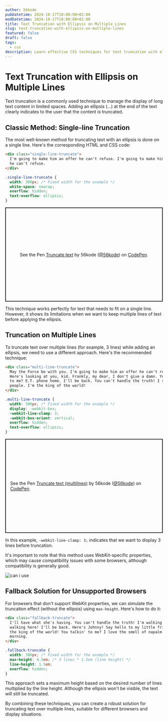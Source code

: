 ```yaml
---
author: 56kode
pubDatetime: 2024-10-17T18:00:00+02:00
modDatetime: 2024-10-17T18:00:00+02:00
title: Text Truncation with Ellipsis on Multiple Lines
slug: text-truncation-with-ellipsis-on-multiple-lines
featured: false
draft: false
tags:
  - css
description: Learn effective CSS techniques for text truncation with ellipsis, covering both single-line and multi-line methods. This guide explains how to implement classic text overflow, use WebKit's line-clamp for multiple lines, and create fallback solutions for cross-browser compatibility. Ideal for web developers aiming to improve content display and user experience in limited spaces.
---
```


# Text Truncation with Ellipsis on Multiple Lines

Text truncation is a commonly used technique to manage the display of long text content in limited spaces. Adding an ellipsis (...) at the end of the text clearly indicates to the user that the content is truncated.

## Classic Method: Single-line Truncation

The most well-known method for truncating text with an ellipsis is done on a single line. Here's the corresponding HTML and CSS code:

```html
<div class="single-line-truncate">
  I'm going to make him an offer he can't refuse. I'm going to make him an offer
  he can't refuse.
</div>
```

```css
.single-line-truncate {
  width: 300px; /* Fixed width for the example */
  white-space: nowrap;
  overflow: hidden;
  text-overflow: ellipsis;
}
```

<p class="codepen" data-height="300" data-default-tab="html,result" data-slug-hash="OJKgPVK" data-pen-title="Truncate text" data-user="56kode" style="height: 300px; box-sizing: border-box; display: flex; align-items: center; justify-content: center; border: 2px solid; margin: 1em 0; padding: 1em;">
  <span>See the Pen <a href="https://codepen.io/56kode/pen/OJKgPVK">
  Truncate text</a> by 56kode (<a href="https://codepen.io/56kode">@56kode</a>)
  on <a href="https://codepen.io">CodePen</a>.</span>
</p>
<script async src="https://cpwebassets.codepen.io/assets/embed/ei.js"></script>

This technique works perfectly for text that needs to fit on a single line. However, it shows its limitations when we want to keep multiple lines of text before applying the ellipsis.

## Truncation on Multiple Lines

To truncate text over multiple lines (for example, 3 lines) while adding an ellipsis, we need to use a different approach. Here's the recommended technique:

```html
<div class="multi-line-truncate">
  May the Force be with you. I'm going to make him an offer he can't refuse.
  Here's looking at you, kid. Frankly, my dear, I don't give a damn. You talking
  to me? E.T. phone home. I'll be back. You can't handle the truth! I see dead
  people. I'm the king of the world!
</div>
```

```css
.multi-line-truncate {
  width: 300px; /* Fixed width for the example */
  display: -webkit-box;
  -webkit-line-clamp: 3;
  -webkit-box-orient: vertical;
  overflow: hidden;
  text-overflow: ellipsis;
}
```

<p class="codepen" data-height="300" data-default-tab="html,result" data-slug-hash="GRVEggL" data-pen-title="Truncate text (multilines)" data-user="56kode" style="height: 300px; box-sizing: border-box; display: flex; align-items: center; justify-content: center; border: 2px solid; margin: 1em 0; padding: 1em;">
  <span>See the Pen <a href="https://codepen.io/56kode/pen/GRVEggL">
  Truncate text (multilines)</a> by 56kode (<a href="https://codepen.io/56kode">@56kode</a>)
  on <a href="https://codepen.io">CodePen</a>.</span>
</p>
<script async src="https://cpwebassets.codepen.io/assets/embed/ei.js"></script>

In this example, `-webkit-line-clamp: 3;` indicates that we want to display 3 lines before truncation.

It's important to note that this method uses WebKit-specific properties, which may cause compatibility issues with some browsers, although compatibility is generally good.

![can i use](/assets/posts/text-truncation-with-ellipsis-on-multiple-lines/caniuse.png)

## Fallback Solution for Unsupported Browsers

For browsers that don't support WebKit properties, we can simulate the truncation effect (without the ellipsis) using `max-height`. Here's how to do it:

```html
<div class="fallback-truncate">
  I'll have what she's having. You can't handle the truth! I'm walking here! I'm
  walking here! I'll be back. Here's Johnny! Say hello to my little friend! I'm
  the king of the world! You talkin' to me? I love the smell of napalm in the
  morning.
</div>
```

```css
.fallback-truncate {
  width: 300px; /* Fixed width for the example */
  max-height: 4.5em; /* 3 lines * 1.5em (line height) */
  line-height: 1.5em;
  overflow: hidden;
}
```

This approach sets a maximum height based on the desired number of lines multiplied by the line height. Although the ellipsis won't be visible, the text will still be truncated.

By combining these techniques, you can create a robust solution for truncating text over multiple lines, suitable for different browsers and display situations.
